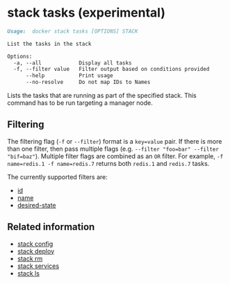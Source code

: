 <!--[metadata]>
+++
title = "stack tasks"
description = "The stack tasks command description and usage"
keywords = ["stack, tasks"]
advisory = "experimental"
[menu.main]
parent = "smn_cli"
+++
<![end-metadata]-->

# stack tasks (experimental)

```markdown
Usage:  docker stack tasks [OPTIONS] STACK

List the tasks in the stack

Options:
  -a, --all            Display all tasks
  -f, --filter value   Filter output based on conditions provided
      --help           Print usage
      --no-resolve     Do not map IDs to Names
```

Lists the tasks that are running as part of the specified stack. This
command has to be run targeting a manager node.

## Filtering

The filtering flag (`-f` or `--filter`) format is a `key=value` pair. If there
is more than one filter, then pass multiple flags (e.g. `--filter "foo=bar" --filter "bif=baz"`).
Multiple filter flags are combined as an `OR` filter. For example,
`-f name=redis.1 -f name=redis.7` returns both `redis.1` and `redis.7` tasks.

The currently supported filters are:

* [id](#id)
* [name](#name)
* [desired-state](#desired-state)

## Related information

* [stack config](stack_config.md)
* [stack deploy](stack_deploy.md)
* [stack rm](stack_rm.md)
* [stack services](stack_services.md)
* [stack ls](stack_ls.md)
